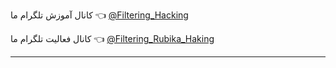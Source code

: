 کانال آموزش تلگرام ما 👈
[@Filtering_Hacking](https://t.me/Filtering_Hacking)

کانال فعالیت تلگرام ما 👈
[@Filtering_Rubika_Haking](https://t.me/Filtering_Rubika_Haking)

--------------------------------

